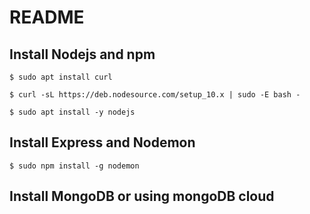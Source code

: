 # README 

## Install Nodejs and npm

`$ sudo apt install curl`

`$ curl -sL https://deb.nodesource.com/setup_10.x | sudo -E bash -`

`$ sudo apt install -y nodejs`


## Install Express and Nodemon

`$ sudo npm install -g nodemon` 

## Install MongoDB or using mongoDB cloud






